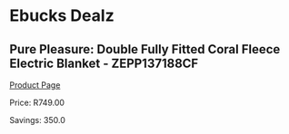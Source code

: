 
# Ebucks Dealz
## Pure Pleasure: Double Fully Fitted Coral Fleece Electric Blanket - ZEPP137188CF
[Product Page](https://www.ebucks.com/web/shop/productSelected.do?prodId=319802819&catId=704982758)

Price: R749.00

Savings: 350.0


	